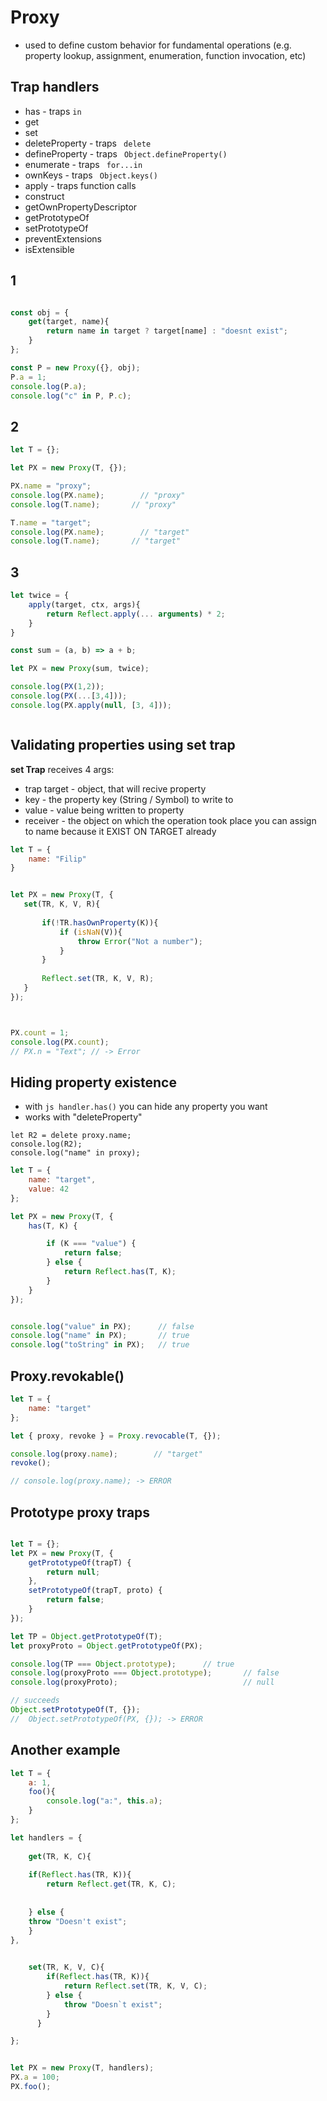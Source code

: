# Proxy
* used to define custom behavior for fundamental operations (e.g. property lookup, assignment, enumeration, function invocation, etc)

## Trap handlers
* has - traps ```in```
* get
* set
* deleteProperty - traps ``` delete```
* defineProperty - traps ``` Object.defineProperty()```
* enumerate - traps ``` for...in```
* ownKeys - traps ``` Object.keys()```
* apply - traps function calls
* construct
* getOwnPropertyDescriptor
* getPrototypeOf
* setPrototypeOf
* preventExtensions
* isExtensible



## 1
```js

const obj = {
    get(target, name){
        return name in target ? target[name] : "doesnt exist";
    }
};

const P = new Proxy({}, obj);
P.a = 1;
console.log(P.a);
console.log("c" in P, P.c);

```

## 2

```js
let T = {};

let PX = new Proxy(T, {});

PX.name = "proxy";
console.log(PX.name);        // "proxy"
console.log(T.name);       // "proxy"

T.name = "target";
console.log(PX.name);        // "target"
console.log(T.name);       // "target"


```
## 3
```js
let twice = {
    apply(target, ctx, args){
        return Reflect.apply(... arguments) * 2;
    }
}

const sum = (a, b) => a + b;

let PX = new Proxy(sum, twice);

console.log(PX(1,2));
console.log(PX(...[3,4]));
console.log(PX.apply(null, [3, 4]));



```
## Validating properties using set trap
**set Trap** receives 4 args:
* trap target - object, that will recive property
* key - the property key (String / Symbol) to write to
* value - value being written to property
* receiver - the object on which the operation took place
you can assign to name because it EXIST ON TARGET already

```js
let T = {
    name: "Filip"
}


let PX = new Proxy(T, {
   set(TR, K, V, R){
       
       if(!TR.hasOwnProperty(K)){
           if (isNaN(V)){
               throw Error("Not a number");
           } 
       }
       
       Reflect.set(TR, K, V, R);
   } 
});



PX.count = 1;
console.log(PX.count);
// PX.n = "Text"; // -> Error

```


## Hiding property existence
* with ```js handler.has()``` you can hide any property you want
* works with "deleteProperty"

```
let R2 = delete proxy.name;
console.log(R2);               
console.log("name" in proxy);
```

```js
let T = {
    name: "target",
    value: 42
};

let PX = new Proxy(T, {
    has(T, K) {

        if (K === "value") {
            return false;
        } else {
            return Reflect.has(T, K);
        }
    }
});


console.log("value" in PX);      // false
console.log("name" in PX);       // true
console.log("toString" in PX);   // true
```


## Proxy.revokable()
```js
let T = {
    name: "target"
};

let { proxy, revoke } = Proxy.revocable(T, {});

console.log(proxy.name);        // "target"
revoke();

// console.log(proxy.name); -> ERROR


```

## Prototype proxy traps


```js

let T = {};
let PX = new Proxy(T, {
    getPrototypeOf(trapT) {
        return null;
    },
    setPrototypeOf(trapT, proto) {
        return false;
    }
});

let TP = Object.getPrototypeOf(T);
let proxyProto = Object.getPrototypeOf(PX);

console.log(TP === Object.prototype);      // true
console.log(proxyProto === Object.prototype);       // false
console.log(proxyProto);                            // null

// succeeds
Object.setPrototypeOf(T, {});
//  Object.setPrototypeOf(PX, {}); -> ERROR
```

## Another example

```js
let T = {
    a: 1,
    foo(){
        console.log("a:", this.a);
    }
};

let handlers = {
    
    get(TR, K, C){
    
    if(Reflect.has(TR, K)){
        return Reflect.get(TR, K, C);
    
        
    } else {
    throw "Doesn't exist";
    }
},
    

    set(TR, K, V, C){
        if(Reflect.has(TR, K)){
            return Reflect.set(TR, K, V, C);
        } else {
            throw "Doesn`t exist";
        }
      }

};


let PX = new Proxy(T, handlers);
PX.a = 100;
PX.foo();
```
